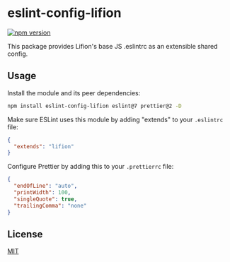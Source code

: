 # eslint-config-lifion

[![npm version](https://badge.fury.io/js/eslint-config-lifion.svg)](http://badge.fury.io/js/eslint-config-lifion)

This package provides Lifion's base JS .eslintrc as an extensible shared config.

## Usage

Install the module and its peer dependencies:

```sh
npm install eslint-config-lifion eslint@7 prettier@2 -D
```

Make sure ESLint uses this module by adding "extends" to your `.eslintrc` file:

```json
{
  "extends": "lifion"
}
```

Configure Prettier by adding this to your `.prettierrc` file:

```json
{
  "endOfLine": "auto",
  "printWidth": 100,
  "singleQuote": true,
  "trailingComma": "none"
}
```

## License

[MIT](LICENSE)
